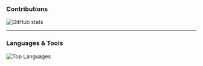 ### Contributions
![GitHub stats](https://github-readme-stats.vercel.app/api?username=samuelbraun04&hide=stars,prs&theme=dark)

---

### Languages & Tools
![Top Languages](https://github-readme-stats.vercel.app/api/top-langs/?username=samuelbraun04&layout=compact&theme=dark)
